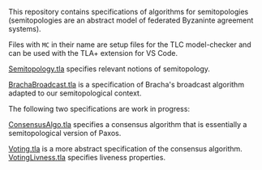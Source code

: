 This repository contains specifications of algorithms for semitopologies
(semitopologies are an abstract model of federated Byzaninte agreement
systems).

Files with `MC` in their name are setup files for the TLC model-checker and can
be used with the TLA+ extension for VS Code.

[Semitopology.tla](./Semitopology.tla) specifies relevant notions of semitopology.

[BrachaBroadcast.tla](./BrachaBroadcast.tla) is a specification of Bracha's
broadcast algorithm adapted to our semitopological context.

The following two specifications are work in progress:

[ConsensusAlgo.tla](./ConsensusAlgo.tla) specifies a consensus algorithm that
is essentially a semitopological version of Paxos.

[Voting.tla](./Voting.tla) is a more abstract specification of the consensus algorithm.
[VotingLivness.tla](./VotingLiveness.tla) specifies liveness properties.

